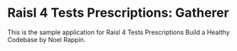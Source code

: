 # Raisl 4 Tests Prescriptions: Gatherer
This is the sample application for
Raisl 4 Tests Prescriptions Build a Healthy Codebase by Noel Rappin.

